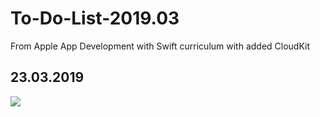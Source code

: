 # To-Do-List-2019.03
From Apple App Development with Swift curriculum with added CloudKit

## 23.03.2019
[![](http://img.youtube.com/vi/A61_rop0aUg/0.jpg)](http://www.youtube.com/watch?v=A61_rop0aUg "")
